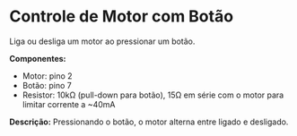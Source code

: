 # Controle de Motor com Botão

Liga ou desliga um motor ao pressionar um botão.

**Componentes:**
- Motor: pino 2
- Botão: pino 7
- Resistor: 10kΩ (pull-down para botão), 15Ω em série com o motor para limitar corrente a ~40mA

**Descrição:** Pressionando o botão, o motor alterna entre ligado e desligado.
